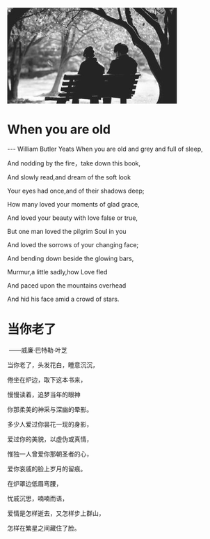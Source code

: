 ![](wyro.jpg)
# When you are old 				
--- William Butler Yeats
When you are old and grey and full of sleep, 

And nodding by the fire，take down this book, 

And slowly read,and dream of the soft look 

Your eyes had once,and of their shadows deep; 

How many loved your moments of glad grace, 

And loved your beauty with love false or true,

But one man loved the pilgrim Soul in you 

And loved the sorrows of your changing face; 

And bending down beside the glowing bars, 

Murmur,a little sadly,how Love fled 

And paced upon the mountains overhead 

And hid his face amid a crowd of stars. 


# 当你老了
 ——威廉·巴特勒·叶芝

当你老了，头发花白，睡意沉沉，

倦坐在炉边，取下这本书来，

慢慢读着，追梦当年的眼神

你那柔美的神采与深幽的晕影。

多少人爱过你昙花一现的身影，

爱过你的美貌，以虚伪或真情，

惟独一人曾爱你那朝圣者的心，

爱你哀戚的脸上岁月的留痕。

在炉罩边低眉弯腰，

忧戚沉思，喃喃而语，

爱情是怎样逝去，又怎样步上群山，

怎样在繁星之间藏住了脸。

